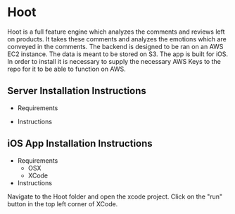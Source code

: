 # Hoot
Hoot is a full feature engine which analyzes the comments and reviews left on products. It takes these comments and analyzes the emotions which are conveyed in the comments. The backend is designed to be ran on an AWS EC2 instance. The data is meant to be stored on S3. The app is built for iOS. In order to install it is necessary to supply the necessary AWS Keys to the repo for it to be able to function on AWS. 

## Server Installation Instructions 
* Requirements 

* Instructions 

## iOS App Installation Instructions 
* Requirements 
  * OSX
  * XCode 
* Instructions 

Navigate to the Hoot folder and open the xcode project. Click on the "run" button in the top left corner of XCode.  
